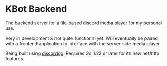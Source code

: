 # KBot Backend
The backend server for a file-based discord media player for my personal use.

Very in development & not quite functional yet. Will eventually be paired with a frontend application to interface with the server-side media player.

Being built using [discordgo](https://github.com/bwmarrin/discordgo). Requires Go 1.22 or later for its new net/http features.
